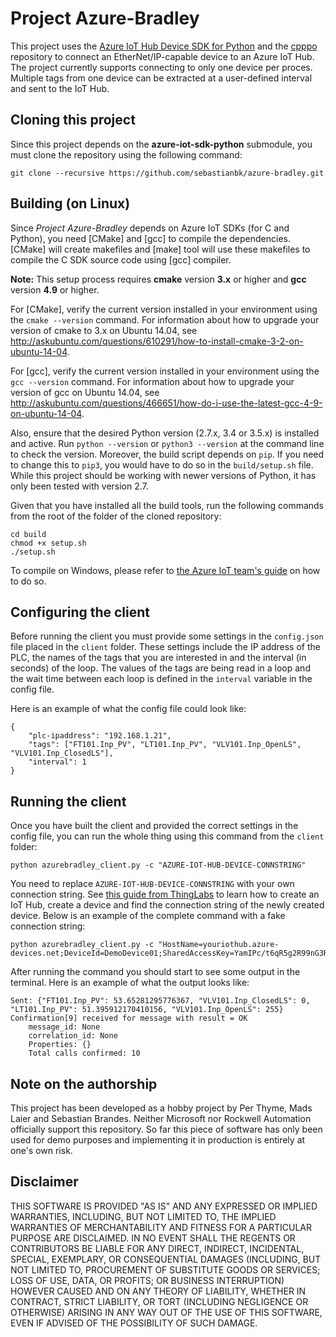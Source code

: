 Project Azure-Bradley
=====================

This project uses the [Azure IoT Hub Device SDK for Python](https://github.com/Azure/azure-iot-sdk-python) and the [cpppo](https://github.com/pjkundert/cpppo) repository to connect an EtherNet/IP-capable device to an Azure IoT Hub. The project currently supports connecting to only one device per proces. Multiple tags from one device can be extracted at a user-defined interval and sent to the IoT Hub.

Cloning this project
--------------------

Since this project depends on the **azure-iot-sdk-python** submodule, you must clone the repository using the following command:

```
git clone --recursive https://github.com/sebastianbk/azure-bradley.git
```

Building (on Linux)
-------------------

Since *Project Azure-Bradley* depends on Azure IoT SDKs (for C and Python), you need [CMake] and [gcc] to compile the dependencies. [CMake] will create makefiles and [make] tool will use these makefiles to compile the C SDK source code using [gcc] compiler.

**Note:** This setup process requires **cmake** version **3.x** or higher and **gcc** version **4.9** or higher. 

For [CMake], verify the current version installed in your environment using the `cmake --version` command. For information about how to upgrade your version of cmake to 3.x on Ubuntu 14.04, see http://askubuntu.com/questions/610291/how-to-install-cmake-3-2-on-ubuntu-14-04.

For [gcc], verify the current version installed in your environment using the `gcc --version` command. For information about how to upgrade your version of gcc on Ubuntu 14.04, see http://askubuntu.com/questions/466651/how-do-i-use-the-latest-gcc-4-9-on-ubuntu-14-04.

Also, ensure that the desired Python version (2.7.x, 3.4 or 3.5.x) is installed and active. Run `python --version` or `python3 --version` at the command line to check the version. Moreover, the build script depends on `pip`. If you need to change this to `pip3`, you would have to do so in the `build/setup.sh` file. While this project should be working with newer versions of Python, it has only been tested with version 2.7.

Given that you have installed all the build tools, run the following commands from the root of the folder of the cloned repository:

```
cd build
chmod +x setup.sh
./setup.sh
```

To compile on Windows, please refer to [the Azure IoT team's guide](https://github.com/Azure/azure-iot-sdk-python/blob/master/doc/python-devbox-setup.md) on how to do so.

Configuring the client
----------------------

Before running the client you must provide some settings in the `config.json` file placed in the `client` folder. These settings include the IP address of the PLC, the names of the tags that you are interested in and the interval (in seconds) of the loop. The values of the tags are being read in a loop and the wait time between each loop is defined in the `interval` variable in the config file.

Here is an example of what the config file could look like:

```
{
    "plc-ipaddress": "192.168.1.21",
    "tags": ["FT101.Inp_PV", "LT101.Inp_PV", "VLV101.Inp_OpenLS", "VLV101.Inp_ClosedLS"],
    "interval": 1
}
```

Running the client
------------------

Once you have built the client and provided the correct settings in the config file, you can run the whole thing using this command from the `client` folder:

```
python azurebradley_client.py -c "AZURE-IOT-HUB-DEVICE-CONNSTRING"
```

You need to replace `AZURE-IOT-HUB-DEVICE-CONNSTRING` with your own connection string. See [this guide from ThingLabs](http://web.archive.org/web/20160710185640/http://thinglabs.io/setup-azure-iot-hub) to learn how to create an IoT Hub, create a device and find the connection string of the newly created device. Below is an example of the complete command with a fake connection string:

```
python azurebradley_client.py -c "HostName=youriothub.azure-devices.net;DeviceId=DemoDevice01;SharedAccessKey=YamIPc/t6qR5g2R99nG3RRjGcbRq2Cn36oMmXPGdfkw="
```

After running the command you should start to see some output in the terminal. Here is an example of what the output looks like:

```
Sent: {"FT101.Inp_PV": 53.65281295776367, "VLV101.Inp_ClosedLS": 0, "LT101.Inp_PV": 51.395912170410156, "VLV101.Inp_OpenLS": 255}
Confirmation[9] received for message with result = OK
    message_id: None
    correlation_id: None
    Properties: {}
    Total calls confirmed: 10
```

Note on the authorship
----------------------

This project has been developed as a hobby project by Per Thyme, Mads Laier and Sebastian Brandes. Neither Microsoft nor Rockwell Automation officially support this repository. So far this piece of software has only been used for demo purposes and implementing it in production is entirely at one's own risk.

Disclaimer
----------
THIS SOFTWARE IS PROVIDED "AS IS" AND ANY EXPRESSED OR IMPLIED WARRANTIES, INCLUDING, BUT NOT LIMITED TO, THE IMPLIED WARRANTIES OF MERCHANTABILITY AND FITNESS FOR A PARTICULAR PURPOSE ARE DISCLAIMED. IN NO EVENT SHALL THE REGENTS OR CONTRIBUTORS BE LIABLE FOR ANY DIRECT, INDIRECT, INCIDENTAL, SPECIAL, EXEMPLARY, OR CONSEQUENTIAL DAMAGES (INCLUDING, BUT NOT LIMITED TO, PROCUREMENT OF SUBSTITUTE GOODS OR SERVICES; LOSS OF USE, DATA, OR PROFITS; OR BUSINESS INTERRUPTION)
HOWEVER CAUSED AND ON ANY THEORY OF LIABILITY, WHETHER IN CONTRACT, STRICT LIABILITY, OR TORT (INCLUDING NEGLIGENCE OR OTHERWISE) ARISING IN ANY WAY OUT OF THE USE OF THIS SOFTWARE, EVEN IF ADVISED OF THE POSSIBILITY OF SUCH DAMAGE.